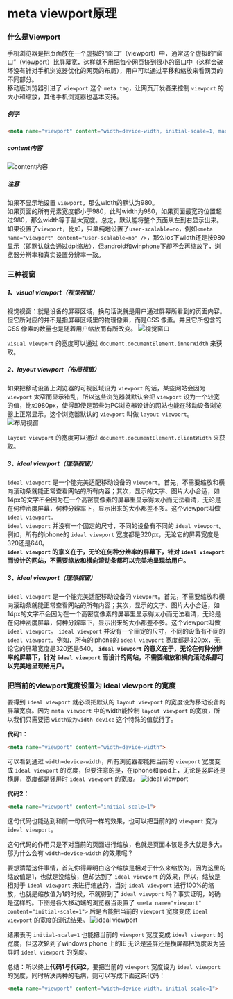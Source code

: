 # meta viewport原理

### 什么是Viewport
手机浏览器是把页面放在一个虚拟的“窗口”（viewport）中，通常这个虚拟的“窗口”（viewport）比屏幕宽，这样就不用把每个网页挤到很小的窗口中（这样会破坏没有针对手机浏览器优化的网页的布局），用户可以通过平移和缩放来看网页的不同部分。<br/>
移动版浏览器引进了 `viewport` 这个 `meta tag`，让网页开发者来控制 `viewport` 的大小和缩放，其他手机浏览器也基本支持。

##### 例子
```html
<meta name="viewport" content="width=device-width, initial-scale=1, maximum-scale=1" />
```
##### content内容
![content内容](https://upload-images.jianshu.io/upload_images/1726248-dd37d922b0231f9e.png?imageMogr2/auto-orient/strip%7CimageView2/2/w/1240)

##### 注意
如果不显示地设置 `viewport`，那么width的默认为980。<br/>
如果页面的所有元素宽度都小于980，此时width为980，如果页面最宽的位置超过980，那么width等于最大宽度。总之，默认能将整个页面从左到右显示出来。<br/>
如果设置了`viewport`，比如，只单纯地设置了`user-scalable=no`，例如`<meta name="viewport" content="user-scalable=no" />`，那么ios下width还是按980显示（即默认就会通过dpi缩放），但android和winphone下却不会再缩放了，浏览器分辨率和真实设置分辨率一致。

### 三种视窗
##### 1、visual viewport（视觉视窗）
视觉视窗：就是设备的屏幕区域，换句话说就是用户通过屏幕所看到的页面内容。但它所对应的并不是指屏幕区域里的物理像素，而是CSS 像素。并且它所包含的 CSS 像素的数量也是随着用户缩放而有所改变。
![视觉窗口](https://upload-images.jianshu.io/upload_images/1726248-6697c843a3dbf82a.png?imageMogr2/auto-orient/strip%7CimageView2/2/w/1240)

`visual viewport` 的宽度可以通过 `document.documentElement.innerWidth` 来获取。

##### 2、layout viewport（布局视窗）
如果把移动设备上浏览器的可视区域设为 `viewport` 的话，某些网站会因为 `viewport` 太窄而显示错乱，所以这些浏览器就默认会把 `viewport` 设为一个较宽的值，比如980px，使得即使是那些为PC浏览器设计的网站也能在移动设备浏览器上正常显示。这个浏览器默认的 `viewport` 叫做 `layout viewport`。
![布局视窗](https://upload-images.jianshu.io/upload_images/1726248-596e1ba8c2e6889c.png?imageMogr2/auto-orient/strip%7CimageView2/2/w/1240)

`layout viewport` 的宽度可以通过 `document.documentElement.clientWidth` 来获取。

##### 3、ideal viewport（理想视窗）
`ideal viewport` 是一个能完美适配移动设备的 `viewport`。首先，不需要缩放和横向滚动条就能正常查看网站的所有内容；其次，显示的文字、图片大小合适，如14px的文字不会因为在一个高密度像素的屏幕里显示得太小而无法看清，无论是在何种密度屏幕，何种分辨率下，显示出来的大小都差不多。这个viewport叫做 `ideal viewport`。<br/>
`ideal viewport` 并没有一个固定的尺寸，不同的设备有不同的 `ideal viewport`。例如，所有的iphone的 `ideal viewport` 宽度都是320px，无论它的屏幕宽度是320还是640。<br/>
**`ideal viewport` 的意义在于，无论在何种分辨率的屏幕下，针对 `ideal viewport`  而设计的网站，不需要缩放和横向滚动条都可以完美地呈现给用户。**

##### 3、ideal viewport（理想视窗）
`ideal viewport` 是一个能完美适配移动设备的 `viewport`。首先，不需要缩放和横向滚动条就能正常查看网站的所有内容；其次，显示的文字、图片大小合适，如14px的文字不会因为在一个高密度像素的屏幕里显示得太小而无法看清，无论是在何种密度屏幕，何种分辨率下，显示出来的大小都差不多。这个viewport叫做 `ideal viewport`。
`ideal viewport` 并没有一个固定的尺寸，不同的设备有不同的 `ideal viewport`。例如，所有的iphone的 `ideal viewport` 宽度都是320px，无论它的屏幕宽度是320还是640。
**`ideal viewport` 的意义在于，无论在何种分辨率的屏幕下，针对 `ideal viewport`  而设计的网站，不需要缩放和横向滚动条都可以完美地呈现给用户。**

### 把当前的viewport宽度设置为 ideal viewport 的宽度
要得到 `ideal viewport` 就必须把默认的 `layout viewport` 的宽度设为移动设备的屏幕宽度。因为 `meta viewport` 中的width能控制 `layout viewport` 的宽度，所以我们只需要把 `width设为width-device` 这个特殊的值就行了。

**代码1：**
```html
<meta name="viewport" content="width=device-width">
```

可以看到通过 `width=device-width`，所有浏览器都能把当前的 `viewport` 宽度变成 `ideal viewport` 的宽度，但要注意的是，在iphone和ipad上，无论是竖屏还是横屏，宽度都是竖屏时 `ideal viewport` 的宽度。
![ideal viewport](https://upload-images.jianshu.io/upload_images/1726248-d858ed4b511abfbe.png?imageMogr2/auto-orient/strip%7CimageView2/2/w/1240)


**代码2：**
```html
<meta name="viewport" content="initial-scale=1">
```
这句代码也能达到和前一句代码一样的效果，也可以把当前的的 `viewport` 变为  `ideal viewport`。

这句代码的作用只是不对当前的页面进行缩放，也就是页面本该是多大就是多大。那为什么会有 `width=device-width` 的效果呢？

要想清楚这件事情，首先你得弄明白这个缩放是相对于什么来缩放的，因为这里的缩放值是1，也就是没缩放，但却达到了 `ideal viewport` 的效果，所以，缩放是相对于 `ideal viewport` 来进行缩放的，当对 `ideal viewport` 进行100%的缩放，也就是缩放值为1的时候，不就得到了 `ideal viewport` 吗？事实证明，的确是这样的。下图是各大移动端的浏览器当设置了 `<meta name="viewport" content="initial-scale=1">` 后是否能把当前的 `viewport` 宽度变成 `ideal viewport` 的宽度的测试结果。
![ideal viewport](https://upload-images.jianshu.io/upload_images/1726248-2f15207203778c03.png?imageMogr2/auto-orient/strip%7CimageView2/2/w/1240)

结果表明 `initial-scale=1` 也能把当前的 `viewport` 宽度变成 `ideal viewport` 的宽度，但这次轮到了windows phone 上的IE 无论是竖屏还是横屏都把宽度设为竖屏时 `ideal viewport` 的宽度。

总结：所以终上**代码1与代码2**，要把当前的 `viewport` 宽度设为 `ideal viewport` 的宽度，同时解决两种的毛病，则可以写成下面这条代码：

```html
<meta name="viewport" content="width=device-width, initial-scale=1">
```
